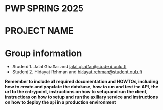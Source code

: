 # PWP SPRING 2025
# PROJECT NAME
# Group information
* Student 1. Jalal Ghaffar and jalal.ghaffar@student.oulu.fi
* Student 2. Hidayat Rehman and hidayat.rehman@student.oulu.fi


__Remember to include all required documentation and HOWTOs, including how to create and populate the database, how to run and test the API, the url to the entrypoint, instructions on how to setup and run the client, instructions on how to setup and run the axiliary service and instructions on how to deploy the api in a production environment__


